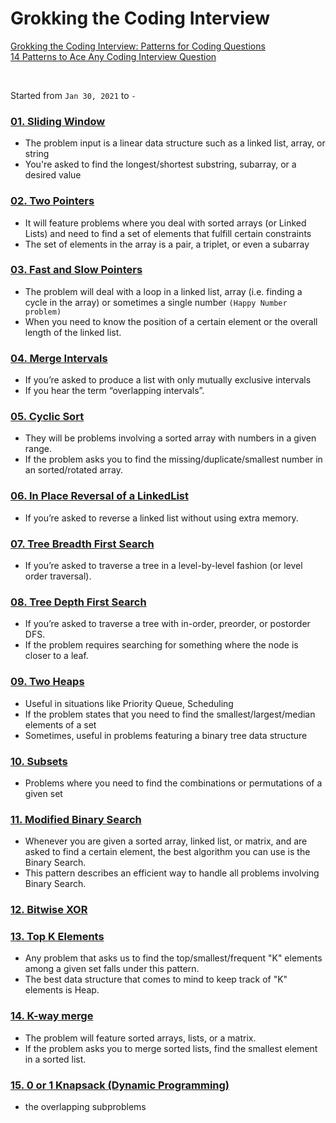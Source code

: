 # Grokking the Coding Interview

[Grokking the Coding Interview: Patterns for Coding Questions](https://www.educative.io/courses/grokking-the-coding-interview)  
[14 Patterns to Ace Any Coding Interview Question](https://hackernoon.com/14-patterns-to-ace-any-coding-interview-question-c5bb3357f6ed)  

<br/>

Started from `Jan 30, 2021` to `-`

### [01. Sliding Window](https://github.com/the-robot/coding-challenges/tree/master/leet-code/educative.io/01-sliding-window)
- The problem input is a linear data structure such as a linked list, array, or string
- You're asked to find the longest/shortest substring, subarray, or a desired value

### [02. Two Pointers](https://github.com/the-robot/coding-challenges/tree/master/leet-code/educative.io/02-two-pointers)
- It will feature problems where you deal with sorted arrays (or Linked Lists) and need to find a set of elements that fulfill certain constraints
- The set of elements in the array is a pair, a triplet, or even a subarray

### [03. Fast and Slow Pointers](https://github.com/the-robot/coding-challenges/tree/master/leet-code/educative.io/03-fast-and-slow-pointers)
- The problem will deal with a loop in a linked list, array (i.e. finding a cycle in the array) or sometimes a single number `(Happy Number problem)`
- When you need to know the position of a certain element or the overall length of the linked list.

### [04. Merge Intervals](https://github.com/the-robot/coding-challenges/tree/master/leet-code/educative.io/04-merge-intervals)
- If you’re asked to produce a list with only mutually exclusive intervals
- If you hear the term “overlapping intervals”.

### [05. Cyclic Sort](https://github.com/the-robot/coding-challenges/tree/master/leet-code/educative.io/05-cyclic-sort)
- They will be problems involving a sorted array with numbers in a given range.
- If the problem asks you to find the missing/duplicate/smallest number in an sorted/rotated array.

### [06. In Place Reversal of a LinkedList](https://github.com/the-robot/coding-challenges/tree/master/leet-code/educative.io/06-in-place-reversal-of-a-linkedlist)
- If you’re asked to reverse a linked list without using extra memory.

### [07. Tree Breadth First Search](https://github.com/the-robot/coding-challenges/tree/master/leet-code/educative.io/07-tree-breadth-first-search)
- If you’re asked to traverse a tree in a level-by-level fashion (or level order traversal).

### [08. Tree Depth First Search](https://github.com/the-robot/coding-challenges/tree/master/leet-code/educative.io/08-tree-depth-first-search)
- If you’re asked to traverse a tree with in-order, preorder, or postorder DFS.
- If the problem requires searching for something where the node is closer to a leaf.

### [09. Two Heaps](https://github.com/the-robot/coding-challenges/tree/master/leet-code/educative.io/09-two-heaps)
- Useful in situations like Priority Queue, Scheduling
- If the problem states that you need to find the smallest/largest/median elements of a set
- Sometimes, useful in problems featuring a binary tree data structure

### [10. Subsets](https://github.com/the-robot/coding-challenges/tree/master/leet-code/educative.io/10-subsets)
- Problems where you need to find the combinations or permutations of a given set

### [11. Modified Binary Search](https://github.com/the-robot/coding-challenges/tree/master/leet-code/educative.io/11-modified-binary-search)
- Whenever you are given a sorted array, linked list, or matrix, and are asked to find a certain element, the best algorithm you can use is the Binary Search.
- This pattern describes an efficient way to handle all problems involving Binary Search.

### [12. Bitwise XOR](https://github.com/the-robot/coding-challenges/tree/master/leet-code/educative.io/12-bitwise-xor)

### [13. Top K Elements](https://github.com/the-robot/coding-challenges/tree/master/leet-code/educative.io/13-top-k-elements)
- Any problem that asks us to find the top/smallest/frequent "K" elements among a given set falls under this pattern.
- The best data structure that comes to mind to keep track of "K" elements is Heap.  

### [14. K-way merge](https://github.com/the-robot/coding-challenges/tree/master/leet-code/educative.io/14-k-way-merge)
- The problem will feature sorted arrays, lists, or a matrix.
- If the problem asks you to merge sorted lists, find the smallest element in a sorted list.

### [15. 0 or 1 Knapsack (Dynamic Programming)](https://github.com/the-robot/coding-challenges/tree/master/leet-code/educative.io/15-0-or-1-kanpsack-dynamic-programming)
- the overlapping subproblems
